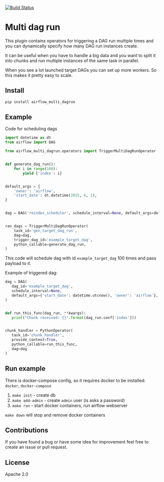 [![Build Status](https://travis-ci.com/mastak/airflow_multi_dagrun.svg?branch=master)](https://travis-ci.com/mastak/airflow_multi_dagrun)

# Multi dag run

This plugin contains operators for triggering a DAG run multiple times
and you can dynamically specify how many DAG run instances create.

It can be useful when you have to handle a big data and you want to split it
into chunks and run multiple instances of the same task in parallel.

When you see a lot launched target DAGs you can set up more workers.
So this makes it pretty easy to scale.

## Install

```bash
pip install airflow_multi_dagrun
```

## Example

Code for scheduling dags

```python
import datetime as dt
from airflow import DAG

from airflow_multi_dagrun.operators import TriggerMultiDagRunOperator


def generate_dag_run():
    for i in range(100):
        yield {'index': i}


default_args = {
    'owner': 'airflow',
    'start_date': dt.datetime(2015, 6, 1),
}


dag = DAG('reindex_scheduler', schedule_interval=None, default_args=default_args)


ran_dags = TriggerMultiDagRunOperator(
    task_id='gen_target_dag_run',
    dag=dag,
    trigger_dag_id='example_target_dag',
    python_callable=generate_dag_run,
)
```

This code will schedule dag with id `example_target_dag` 100 times and pass payload to it.


Example of triggered dag:

 ```python
dag = DAG(
    dag_id='example_target_dag',
    schedule_interval=None,
    default_args={'start_date': datetime.utcnow(), 'owner': 'airflow'},
)


def run_this_func(dag_run, **kwargs):
    print("Chunk received: {}".format(dag_run.conf['index']))


chunk_handler = PythonOperator(
    task_id='chunk_handler',
    provide_context=True,
    python_callable=run_this_func,
    dag=dag
)
```

## Run example
There is docker-compose config, so it requires docker to be installed: `docker`, `docker-compose`
1. `make init` - create db
2. `make add-admin` - create `admin` user (is asks a password)
3. `make run` - start docker containers, run airflow webserver

`make down` will stop and remove docker containers 

## Contributions
If you have found a bug or have some idea for improvement feel free to create an issue
or pull request.

## License
Apache 2.0
